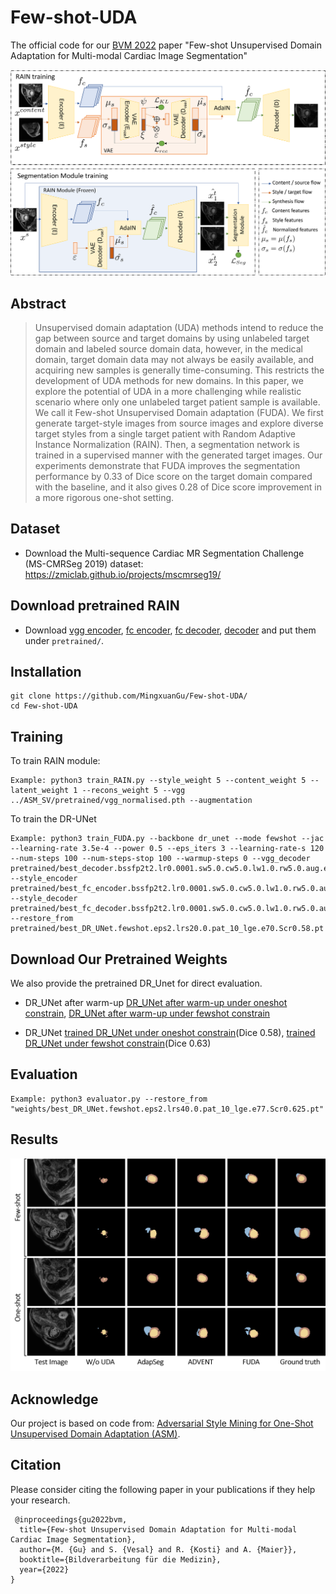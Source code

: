 # Few-shot-UDA
 The official code for our [BVM 2022](https://www.bvm-workshop.org/) paper "Few-shot Unsupervised Domain Adaptation for Multi-modal Cardiac Image Segmentation"

<p align="center">
<img src="https://github.com/MingxuanGu/Few-shot-UDA/blob/main/images/architecture_bfs.png" width=900>
<p>
  
## Abstract
>Unsupervised domain adaptation (UDA) methods intend to reduce the gap between source and target domains by using unlabeled target domain and labeled source domain data, however, in the medical domain, target domain data may not always be easily available, and acquiring new samples is generally time-consuming. This restricts the development of UDA methods for new domains. In this paper, we explore the potential of UDA in a more challenging while realistic scenario where only one unlabeled target patient sample is available. We call it Few-shot Unsupervised Domain adaptation (FUDA). We first generate target-style images from source images and explore diverse target styles from a single target patient with Random Adaptive Instance Normalization (RAIN). Then, a segmentation network is trained in a supervised manner with the generated target images. Our experiments demonstrate that FUDA improves the segmentation performance by 0.33 of Dice score on the target domain compared with the baseline, and it also gives 0.28 of Dice score improvement in a more rigorous one-shot setting.

## Dataset
* Download the Multi-sequence Cardiac MR Segmentation Challenge (MS-CMRSeg 2019) dataset: 
      https://zmiclab.github.io/projects/mscmrseg19/
## Download pretrained RAIN
* Download [vgg encoder](https://drive.google.com/file/d/1gi252ul37wIVXKbztrPV-KImLyOTeFHZ/view?usp=sharing), [fc encoder](https://drive.google.com/file/d/1PXHne-CrHLuev8PHGPR_EXHtHfaTirl1/view?usp=sharing), [fc decoder](https://drive.google.com/file/d/1QVaKtqUnbklE0L123TrI4Fzn4d-iUf-S/view?usp=sharing), [decoder](https://drive.google.com/file/d/18i02LQxuoOUi-svJ5iDHhl1wah6FbZSl/view?usp=sharing) and put them under ```pretrained/```.
 ## Installation
```
git clone https://github.com/MingxuanGu/Few-shot-UDA/
cd Few-shot-UDA
```
 ## Training
To train RAIN module:
```
Example: python3 train_RAIN.py --style_weight 5 --content_weight 5 --latent_weight 1 --recons_weight 5 --vgg ../ASM_SV/pretrained/vgg_normalised.pth --augmentation
```  
To train the DR-UNet
```
Example: python3 train_FUDA.py --backbone dr_unet --mode fewshot --jac --learning-rate 3.5e-4 --power 0.5 --eps_iters 3 --learning-rate-s 120 --num-steps 100 --num-steps-stop 100 --warmup-steps 0 --vgg_decoder pretrained/best_decoder.bssfp2t2.lr0.0001.sw5.0.cw5.0.lw1.0.rw5.0.aug.e200.Scr7.691.pt --style_encoder pretrained/best_fc_encoder.bssfp2t2.lr0.0001.sw5.0.cw5.0.lw1.0.rw5.0.aug.e200.Scr7.691.pt --style_decoder pretrained/best_fc_decoder.bssfp2t2.lr0.0001.sw5.0.cw5.0.lw1.0.rw5.0.aug.e200.Scr7.691.pt --restore_from pretrained/best_DR_UNet.fewshot.eps2.lrs20.0.pat_10_lge.e70.Scr0.58.pt
```
 ## Download Our Pretrained Weights
 We also provide the pretrained DR_Unet for direct evaluation.
 * DR_UNet after warm-up [DR_UNet after warm-up under oneshot constrain](https://drive.google.com/file/d/1Yu2t4bqL0LWXqswXUrfna7VkhPtsZYyr/view?usp=sharing), [DR_UNet after warm-up under fewshot constrain](https://drive.google.com/file/d/1cQ24pl0DhgyW7mgQX30WAu_rU2Qqe83j/view?usp=sharing)
 
* DR_UNet [trained DR_UNet under oneshot constrain](https://drive.google.com/file/d/1K_w2nW_bOnh0qJxgsMVMkch6bF933sdy/view?usp=sharing)(Dice 0.58), [trained DR_UNet under fewshot constrain](https://drive.google.com/file/d/1pyT3-xIZVHw_ZeMlqAdgxTGKLzJgMPbL/view?usp=sharing)(Dice 0.63)
 
 ## Evaluation
 ```
 Example: python3 evaluator.py --restore_from "weights/best_DR_UNet.fewshot.eps2.lrs40.0.pat_10_lge.e77.Scr0.625.pt"
 ```
 ## Results
<p align="center">
<img src="https://github.com/MingxuanGu/Few-shot-UDA/blob/main/images/3260-fewshot.png" width=900>
<p>
 
## Acknowledge
Our project is based on code from: [Adversarial Style Mining for One-Shot Unsupervised Domain Adaptation (ASM)](https://github.com/RoyalVane/ASM).
 
## Citation
Please consider citing the following paper in your publications if they help your research.
```
 @inproceedings{gu2022bvm,
  title={Few-shot Unsupervised Domain Adaptation for Multi-modal Cardiac Image Segmentation},
  author={M. {Gu} and S. {Vesal} and R. {Kosti} and A. {Maier}},
  booktitle={Bildverarbeitung für die Medizin},  
  year={2022}
}
```
